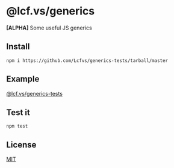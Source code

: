 # @lcf.vs/generics

**[ALPHA]** Some useful JS generics


## Install

`npm i https://github.com/Lcfvs/generics-tests/tarball/master`


## Example

[@lcf.vs/generics-tests](https://github.com/Lcfvs/generics-tests)


## Test it

`npm test`


## License

[MIT](./LICENSE)
